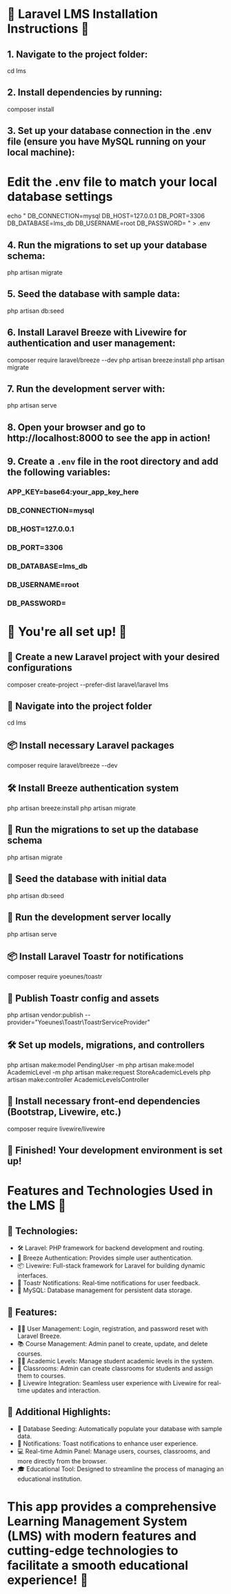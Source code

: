 # 🎉 **Laravel LMS Installation Instructions** 🎉

## 1. Navigate to the project folder:
cd lms

## 2. Install dependencies by running:
composer install

## 3. Set up your database connection in the .env file (ensure you have MySQL running on your local machine):
# Edit the .env file to match your local database settings
echo "
DB_CONNECTION=mysql
DB_HOST=127.0.0.1
DB_PORT=3306
DB_DATABASE=lms_db
DB_USERNAME=root
DB_PASSWORD=
" > .env

## 4. Run the migrations to set up your database schema:
php artisan migrate

## 5. Seed the database with sample data:
php artisan db:seed

## 6. Install Laravel Breeze with Livewire for authentication and user management:
composer require laravel/breeze --dev
php artisan breeze:install
php artisan migrate

## 7. Run the development server with:
php artisan serve

## 8. Open your browser and go to http://localhost:8000 to see the app in action!

## 9. Create a `.env` file in the root directory and add the following variables:
### APP_KEY=base64:your_app_key_here
### DB_CONNECTION=mysql
### DB_HOST=127.0.0.1
### DB_PORT=3306
### DB_DATABASE=lms_db
### DB_USERNAME=root
### DB_PASSWORD=

# 🎉 You're all set up! 🎉

## 🌟 Create a new Laravel project with your desired configurations
composer create-project --prefer-dist laravel/laravel lms

## 🎯 Navigate into the project folder
cd lms

## 📦 Install necessary Laravel packages
composer require laravel/breeze --dev

## 🛠️ Install Breeze authentication system
php artisan breeze:install
php artisan migrate

## 🔧 Run the migrations to set up the database schema
php artisan migrate

## 💾 Seed the database with initial data
php artisan db:seed

## 🚀 Run the development server locally
php artisan serve

## 📦 Install Laravel Toastr for notifications
composer require yoeunes/toastr

## 🎯 Publish Toastr config and assets
php artisan vendor:publish --provider="Yoeunes\Toastr\ToastrServiceProvider"

## 🛠️ Set up models, migrations, and controllers
php artisan make:model PendingUser -m
php artisan make:model AcademicLevel -m
php artisan make:request StoreAcademicLevels
php artisan make:controller AcademicLevelsController

## 🚀 Install necessary front-end dependencies (Bootstrap, Livewire, etc.)
composer require livewire/livewire

## 🎉 Finished! Your development environment is set up!

# **Features and Technologies Used in the LMS** 🎉

## 🚀 **Technologies:**

- 🛠️ Laravel: PHP framework for backend development and routing.
- 🔐 Breeze Authentication: Provides simple user authentication.
- 📦 Livewire: Full-stack framework for Laravel for building dynamic interfaces.
- 📱 Toastr Notifications: Real-time notifications for user feedback.
- 💾 MySQL: Database management for persistent data storage.

## 🛒 **Features:**

- 🧑‍🏫 User Management: Login, registration, and password reset with Laravel Breeze.
- 📚 Course Management: Admin panel to create, update, and delete courses.
- 👩‍🏫 Academic Levels: Manage student academic levels in the system.
- 📝 Classrooms: Admin can create classrooms for students and assign them to courses.
- 🚀 Livewire Integration: Seamless user experience with Livewire for real-time updates and interaction.

## 🎯 **Additional Highlights:**

- 🔄 Database Seeding: Automatically populate your database with sample data.
- 🔔 Notifications: Toast notifications to enhance user experience.
- 💻 Real-time Admin Panel: Manage users, courses, classrooms, and more directly from the browser.
- 🎓 Educational Tool: Designed to streamline the process of managing an educational institution.
  
# This app provides a comprehensive Learning Management System (LMS) with modern features and cutting-edge technologies to facilitate a smooth educational experience! 🌟
